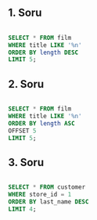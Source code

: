## 1. Soru

````SQL

SELECT * FROM film
WHERE title LIKE '%n' 
ORDER BY length DESC 
LIMIT 5;

````

## 2. Soru

````SQL

SELECT * FROM film
WHERE title LIKE '%n' 
ORDER BY length ASC 
OFFSET 5
LIMIT 5;

````

## 3. Soru

````SQL

SELECT * FROM customer
WHERE store_id = 1 
ORDER BY last_name DESC 
LIMIT 4;

````

